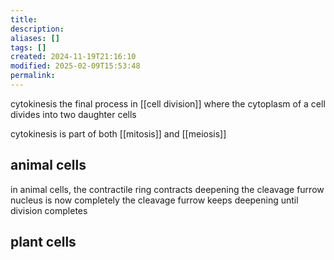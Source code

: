 ```yaml
---
title: 
description: 
aliases: []
tags: []
created: 2024-11-19T21:16:10
modified: 2025-02-09T15:53:48
permalink:
---
```


cytokinesis the final process in [[cell division]] where the cytoplasm of a cell divides into two daughter cells

cytokinesis is part of both [[mitosis]] and [[meiosis]]

## animal cells

in animal cells, the contractile ring contracts deepening the cleavage furrow
nucleus is now completely
the cleavage furrow keeps deepening until division completes

## plant cells
